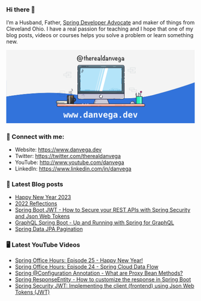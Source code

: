 ### Hi there 👋

I’m a Husband, Father, [Spring Developer Advocate](https://tanzu.vmware.com/developer/advocates/) and maker of things from Cleveland Ohio. I have a real passion for teaching and I hope that one of my blog posts, videos or courses helps you solve a problem or learn something new.

![Profile Header](./github_profile_header.png)

### 🤝 Connect with me:

- Website: https://www.danvega.dev
- Twitter: https://twitter.com/therealdanvega
- YouTube: http://www.youtube.com/danvega
- LinkedIn: https://www.linkedin.com/in/danvega

### 📝 Latest Blog posts

<!-- BLOG-POST-LIST:START -->
- [Happy New Year 2023](https://www.danvega.dev/blog/2023/01/01/happy-new-year-2023)
- [2022 Reflections](https://www.danvega.dev/blog/2022/12/29/2022-reflections)
- [Spring Boot JWT - How to Secure your REST APIs with Spring Security and Json Web Tokens](https://www.danvega.dev/blog/2022/09/06/spring-security-jwt)
- [GraphQL Spring Boot - Up and Running with Spring for GraphQL](https://www.danvega.dev/blog/2022/05/17/spring-for-graphql)
- [Spring Data JPA Pagination](https://www.danvega.dev/blog/2022/05/12/spring-data-jpa-pagination)
<!-- BLOG-POST-LIST:END -->

### 🖥 Latest YouTube Videos

<!-- YOUTUBE:START -->
- [Spring Office Hours: Episode 25 - Happy New Year!](https://www.youtube.com/watch?v=xdUksyOtt4w)
- [Spring Office Hours: Episode 24 - Spring Cloud Data Flow](https://www.youtube.com/watch?v=4bNd7Iej0e0)
- [Spring @Configuration Annotation - What are Proxy Bean Methods?](https://www.youtube.com/watch?v=VoK6-OiSPu4)
- [Spring ResponseEntity -  How to customize the response in Spring Boot](https://www.youtube.com/watch?v=B5Zrn1Tzyqw)
- [Spring Security JWT: Implementing the client &lpar;frontend&rpar; using Json Web Tokens &lpar;JWT&rpar;](https://www.youtube.com/watch?v=6kFzJZCW1Qw)
<!-- YOUTUBE:END -->
